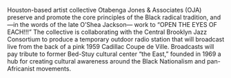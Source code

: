 Houston-based artist collective Otabenga Jones & Associates (OJA) preserve and promote the core principles of the Black radical tradition, and—in the words of the late O’Shea Jackson— work to “OPEN THE EYES OF EACH!!!” The collective is collaborating with the Central Brooklyn Jazz Consortium to produce a temporary outdoor radio station that will broadcast live from the back of a pink 1959 Cadillac Coupe de Ville. Broadcasts will pay tribute to former Bed-Stuy cultural center “the East,” founded in 1969 a hub for creating cultural awareness around the Black Nationalism and pan-Africanist movements.
